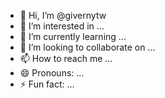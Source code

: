 - 👋 Hi, I’m @givernytw
- 👀 I’m interested in ...
- 🌱 I’m currently learning ...
- 💞️ I’m looking to collaborate on ...
- 📫 How to reach me ...
- 😄 Pronouns: ...
- ⚡ Fun fact: ...

<!---
givernytw/givernytw is a ✨ special ✨ repository because its `README.md` (this file) appears on your GitHub profile.
You can click the Preview link to take a look at your changes.
--->

